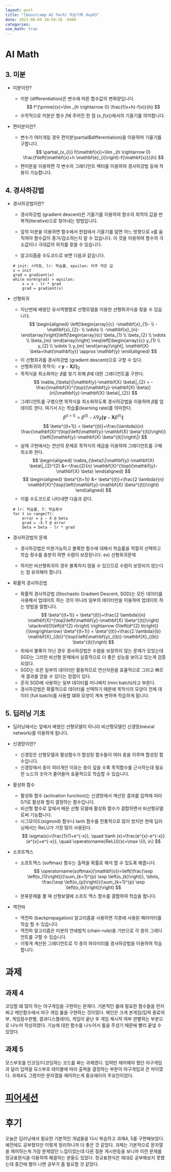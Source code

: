 ```yaml
---
layout: post
title: "[boostcamp AI Tech] 학습기록 day03"
date: 2021-08-04 10:58:18 -0400
categories:
use_math: true
---
```


# AI Math
## 3. 미분
* 미분이란?
    * 미분 (differentiation)은 변수에 따른 함수값의 변화량입니다.
    $$
    f^{\prime}(x)=\lim _{h \rightarrow 0} \frac{f(x+h)-f(x)}{h}
    $$
    * 수학적으로 미분은 함수 $f$에 주어진 한 점 $(x, f(x))$에서의 기울기를 의미합니다.

* 편미분이란?
    * 변수가 여러개일 경우 편미분(partial$differentiation)을 이용하여 기울기를 구합니다.  
    $$
    \partial_{x_{i}} f(\mathbf{x})=\lim _{h \rightarrow 0} \frac{f\left(\mathbf{x}+h \mathbf{e}_{i}\right)-f(\mathbf{x})}{h}
    $$
    * 편미분을 이용하면 각 변수의 그레디언트 벡터를 이용하여 경사하강법 등에 적용이 가능합니다.


## 4. 경사하강법
* 경사하강법이란?
    * 경사하강법 (gradient descent)은 기울기를 이용하여 함수의 최적의 값을 반복적(iterative)으로 찾아내는 방법입니다.

    * 앞의 미분을 이용하면 함수에서 한접에서 기울기를 알면 어느 방향으로 $x$를 움직여야 함수값이 증가/감소하는지 알 수 있습니다. 이 것을 이용하여 함수의 극소값이나 극대값의 위치를 찾을 수 있습니다.

    * 알고리즘을 수도코드로 보면 다음과 같습니다.
    ```
    # init: 시작점, lr: 학습률, epsilon: 아주 작은 값
    x = init
    grad = gradient(x)
    while norm(grad) > epsilon:
        x = x - lr * grad
        grad = gradient(x)
    ``` 

* 선형회귀
    * 지난번에 배웠던 유사역행렬로 선형모델을 이용한 선형회귀식을 찾을 수 있습니다.
    $$
    \begin{aligned}
    \left[\begin{array}{c}
    -\mathbf{x}_{1}- \\
    -\mathbf{x}_{2}- \\
    \vdots \\
    -\mathbf{x}_{n}-
    \end{array}\right]\left[\begin{array}{c}
    \beta_{1} \\
    \beta_{2} \\
    \vdots \\
    \beta_{m}
    \end{array}\right] \neq\left[\begin{array}{c}
    y_{1} \\
    y_{2} \\
    \vdots \\
    y_{m}
    \end{array}\right],   
    \mathbf{X} \beta=\hat{\mathbf{y}} \approx \mathbf{y}
    \end{aligned}
    $$
    * 이 선형회귀를 경사하강법 (gradient descent)으로 구할 수 있다.
    * 선형회귀의 목적식: $\|\mathbf{y}-\mathbf{X} \beta\|_{2}$
    * 목적식을 최소화하는 $\beta$를 찾기 위해 $\beta$에 대한 그레디언트를 구한다.
    $$
    \nabla_{\beta}\|\mathbf{y}-\mathbf{X} \beta\|_{2} = 
    -\frac{\mathbf{X}^{\top}(\mathbf{y}-\mathbf{X} \beta)}{n\|\mathbf{y}-\mathbf{X} \beta\|_{2}}
    $$
    * 그레디언트를 구했으면 목적식을 최소화하도록 경사하강법을 이용하여 $\beta$를 업데이트 한다. 여기서 $\lambda$는 학습률(learning rate)를 의미한다.
    $$
    \beta^{(t+1)} =\beta^{(t)}-\lambda \nabla_{\beta}\left\|\mathbf{y}-\mathbf{X} \beta^{(t)}\right\|
    $$
    $$
    \beta^{(t+1)} = \beta^{(t)}+\frac{\lambda}{n} \frac{\mathbf{X}^{\top}\left(\mathbf{y}-\mathbf{X} \beta^{(t)}\right)}{\left\|\mathbf{y}-\mathbf{X} \beta^{(t)}\right\|}
    $$
    * 실제 구현에서는 연산의 문제로 목적식의 제곱을 이용하여 그레디언트를 구해 최소화 한다. 
    $$
    \begin{aligned}
    \nabla_{\beta}\|\mathbf{y}-\mathbf{X} \beta\|_{2}^{2}     
    &=-\frac{2}{n} \mathbf{X}^{\top}(\mathbf{y}-\mathbf{X} \beta)
    \end{aligned}
    $$
    $$
    \begin{aligned}
    \beta^{(t+1)} &= \beta^{(t)}+\frac{2 \lambda}{n} \mathbf{X}^{\top}\left(\mathbf{y}-\mathbf{X} \beta^{(t)}\right)
    \end{aligned}
    $$
    * 이를 수도코드로 나타내면 다음과 같다.
    ```
    # lr: 학습률, T: 학습횟수
    for t in range(T):
        error = y - X @ beta
        grad = -X.T @ error
        beta = beta - lr * grad
    ```

* 경사하강법의 문제
    * 경사하강법은 미분가능하고 볼록한 함수에 대해서 학습률을 적절히 선택하고 학습 횟수를 충분히 하면 수렴이 보장된니다. ex) 선형회귀문제

    * 하지만 비선형회귀의 경우 볼록하지 않을 수 있으므로 수렴이 보장되지 않는다는 점 유의해야 합니다.

* 확률적 경사하강법
    * 확률적 경사하강법 (Stochastic Gradient Descent, SGD)는 모든 데이터를 사용해서 업데이트 하는 것이 아니라 일부의 데이터만을 이용하여 업데이트 하는 방법을 말합니다.
    $$
    \beta^{(t+1)} = \beta^{(t)}+\frac{2 \lambda}{n} \mathbf{X}^{\top}\left(\mathbf{y}-\mathbf{X} \beta^{(t)}\right) \stackrel{O\left(d^{2} n\right) \rightarrow O\left(d^{2} b\right)}{\longrightarrow} 
    \beta^{(t+1)} = \beta^{(t)}+\frac{2 \lambda}{b} \mathbf{X}_{(b)}^{\top}\left(\mathbf{y}_{(b)}-\mathbf{X}_{(b)} \beta^{(t)}\right)
    $$
    * 위에서 볼록이 아닌 경우 경사하강법은 수렴을 보장하지 않는 문제가 있었는데 SGD는 그러한 비선형 문제에서 실증적으로 더 좋은 성능을 보이고 있는게 검증되었다.
    * SGD는 또한 일부의 데이터만 활용하므로 연산자원을 효율적으로 그리고 빠르게 결과를 얻을 수 있다는 장점이 있다.
    * 흔히 SGD에 사용하는 일부 대이터를 미니배치 (mini batch)라고 부른다.
    * 경사하강법은 확률적으로 데이터를 선택하기 때문에 목적식의 모양이 전체 데이터 (full batch)를 사용할 떄와 모양이 계속 변하며 학습하게 됩니다.

## 5. 딥러닝 기초
* 딥러닝에서는 앞에서 배웠던 선형모델이 아니라 비선형모델인 신경망(neural network)를 이용하게 됩니다.
* 신경망이란?
    * 신경망은 선형모델과 활성함수가 합성된 함수들이 여러 층을 이루며 합성된 함수입니다.
    * 신경망에서 층이 여러개인 이유는 층이 깊을 수록 목적함수를 근사하는데 필요한 노드의 숫자가 줄어들어 효율적으로 학습할 수 있습니다.


* 활성화 함수
    * 활성화 함수 (activation function)는 신경망에서 계산된 결과를 입력에 따라 0/1로 활성화 할지 결정하는 함수입니다.
    * 비선형 함수로 앞에서 배운 선형 모델에 활성화 함수가 결합하면서 비선형모델로써 기능합니다.
    * 시그모이드(sigmoid) 함수나 tanh 함수를 전통적으로 많이 썼지만 현재 딥러닝에서는 ReLU가 가장 많이 사용된다.
    $$
    \sigma(x)=\frac{1}{1+e^{-x}}, \quad \tanh (x)=\frac{e^{x}-e^{-x}}{e^{x}+e^{-x}}, \quad \operatorname{ReLU}(x)=\max \{0, x\}
    $$

* 소프트맥스
    * 소프트맥스 (softmax) 함수는 출력을 확률로 해석 할 수 있도록 해줍니다.
    $$
    \operatorname{softmax}(\mathbf{o})=\left(\frac{\exp \left(o_{1}\right)}{\sum_{k=1}^{p} \exp \left(o_{k}\right)}, \ldots, \frac{\exp \left(o_{p}\right)}{\sum_{k=1}^{p} \exp \left(o_{k}\right)}\right)
    $$
    * 분류문제를 풀 때 선형보델에 소프트 맥스 함수를 결합하여 학습을 합니다.

* 역전파 
    * 역전파 (backpropagation) 알고리즘을 사용하면 각층에 사용된 패러미터를 학습 할 수 있습니다.
    * 역전파 알고리즘은 미분의 연쇄법칙 (chain-rule)을 기반으로 각 층의 그레디언트를 구할 수 있습니다.
    * 이렇게 계산된 그레디언트로 각 층의 파라미터를 경사하강법을 이용하여 학습합니다.


# 과제
## 과제 4
코딩할 떄 많이 하는 야구게임을 구현하는 문제다. 기본적인 룰에 필요한 함수들을 먼저 짜고 메인함수에서 야구 게임 룰을 구현하는 것이었다. 메인은 크게 본게임(입력 종료여부, 게임점수판별, 결과디스플레이), 게임이 끝난 후 게임 재시작 여부 판별하는 부분으로 나누어 작성하였다. 기능에 대한 함수를 나누어서 틀을 주셨기 때문에 빨리 끝낼 수 있었다.
## 과제 5
모스부호를 인코딩/디코딩하는 코드를 짜는 과제였다. 입력만 제어해야 했던 야구게임과 달리 입력을 모스부호 테이블에 따라 출력을 결정하는 부분이 야구게임과 큰 차이였다. 과제4도 그랬지만 문자열을 제어하는게 중요에러의 주요인이었다.

# [피어세션](https://hackmd.io/@ai17/HkgUDav1t)

# 후기
오늘은 딥러닝에서 필요한 기본적인 개념들을 다시 복습하고 과제4, 5를 구현해보았다. 예전에도 공부했지만 이렇게 정리하니까 더 좋은 것 같았다. 과제는 기본적으로 문자열을 제어하는게 가장 문제였던 느낌이었는데 다른 질문 게시판등을 보니까 이런 문제를 정규표현식을 이용하여 해결하는 분들도 있었다. 정규표현식은 제대로 공부해보지 못했는데 중간에 짬이 나면 공부가 좀 필요할 것 같았다.
